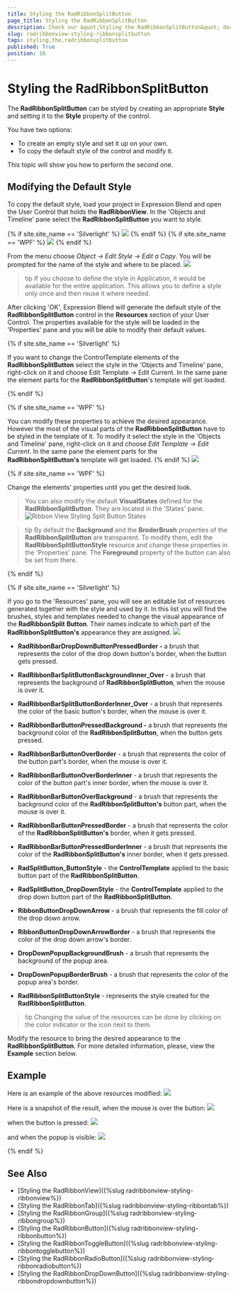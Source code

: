 ```yaml
---
title: Styling the RadRibbonSplitButton
page_title: Styling the RadRibbonSplitButton
description: Check our &quot;Styling the RadRibbonSplitButton&quot; documentation article for the RadRibbonView WPF control.
slug: radribbonview-styling-ribbonsplitbutton
tags: styling,the,radribbonsplitbutton
published: True
position: 16
---
```


# Styling the RadRibbonSplitButton

The __RadRibbonSplitButton__ can be styled by creating an appropriate __Style__ and setting it to the __Style__ property of the control.			

You have two options:

* To create an empty style and set it up on your own.
* To copy the default style of the control and modify it.

This topic will show you how to perform the second one.

## Modifying the Default Style

To copy the default style, load your project in Expression Blend and open the User Control that holds the __RadRibbonView__. In the 'Objects and Timeline' pane select the __RadRibbonSplitButton__ you want to style.				

{% if site.site_name == 'Silverlight' %}
![](images/RibbonView_Styling_SplitButton_Locate.png)
{% endif %}
{% if site.site_name == 'WPF' %}
![](images/RibbonView_Styling_SplitButton_LocateWPF.png)
{% endif %}

From the menu choose *Object -> Edit Style -> Edit a Copy*. You will be prompted for the name of the style and where to be placed.
![](images/RibbonView_Styling_SplitButton_CreateStyle.png)

>tip If you choose to define the style in Application, it would be available for the entire application. This allows you to define a style only once and then reuse it where needed.

After clicking 'OK', Expression Blend will generate the default style of the __RadRibbonSplitButton__ control in the __Resources__ section of your User Control. The properties available for the style will be loaded in the 'Properties' pane and you will be able to modify their default values.

{% if site.site_name == 'Silverlight' %}

If you want to change the ControlTemplate elements of the __RadRibbonSplitButton__ select the style in the 'Objects and Timeline' pane, right-click on it and choose Edit Template -> Edit Current. In the same pane the element parts for the __RadRibbonSplitButton__'s template will get loaded.

{% endif %}

{% if site.site_name == 'WPF' %}

You can modify these properties to achieve the desired appearance. However the most of the visual parts of the __RadRibbonSplitButton__ have to be styled in the template of it. To modify it select the style in the 'Objects and Timeline' pane, right-click on it and choose *Edit Template -> Edit Current*. In the same pane the element parts for the __RadRibbonSplitButton's__ template will get loaded.
{% endif %}
![](images/RibbonView_Styling_SplitButton_ControlTemplate.png)

{% if site.site_name == 'WPF' %}

Change the elements' properties until you get the desired look.

>You can also modify the default __VisualStates__ defined for the __RadRibbonSplitButton__. They are located in the 'States' pane.
>![Ribbon View Styling Split Button States](images/RibbonView_Styling_SplitButton_States.png)

>tip By default the __Background__ and the __BroderBrush__ properties of the __RadRibbonSplitButton__ are transparent. To modify them, edit the __RadRibbonSplitButtonStyle__ resource and change these properties in the 'Properties' pane. The __Foreground__ property of the button can also be set from there.

{% endif %}

{% if site.site_name == 'Silverlight' %}

If you go to the 'Resources' pane, you will see an editable list of resources generated together with the style and used by it. In this list you will find the brushes, styles and templates needed to change the visual appearance of the __RadRibbonSplit__ __Button__. Their names indicate to which part of the __RadRibbonSplitButton's__ appearance they are assigned.
![](images/RibbonView_Styling_SplitButton_Resources.png)

* __RadRibbonBarDropDownButtonPressedBorder -__ a brush that represents the color of the drop down button's border, when the button gets pressed.

* __RadRibbonBarSplitButtonBackgroundInner_Over__ - a brush that represents the background of __RadRibbonSplitButton__, when the mouse is over it.              

* __RadRibbonBarSplitButtonBorderInner_Over__ - a brush that represents the color of the basic button's border, when the mouse is over it.

* __RadRibbonBarButtonPressedBackground -__ a brush that represents the background color of the __RadRibbonSplitButton__, when the button gets pressed.

* __RadRibbonBarButtonOverBorder__ - a brush that represents the color of the button part's border, when the mouse is over it.

* __RadRibbonBarButtonOverBorderInner__ - a brush that represents the color of the button part's inner border, when the mouse is over it.

* __RadRibbonBarButtonOverBackground__ - a brush that represents the background color of the __RadRibbonSplitButton's__ button part, when the mouse is over it.              

* __RadRibbonBarButtonPressedBorder__ - a brush that represents the color of the __RadRibbonSplitButton's__ border, when it gets pressed.              

* __RadRibbonBarButtonPressedBorderInner__ - a brush that represents the color of the __RadRibbonSplitButton's__ inner border, when it gets pressed.              

* __RadSplitButton_ButtonStyle__ - the __ControlTemplate__ applied to the basic button part of the __RadRibbonSplitButton__.              

* __RadSplitButton_DropDownStyle__ - the __ControlTemplate__ applied to the drop down button part of the __RadRibbonSplitButton__.              

* __RibbonButtonDropDownArrow__ - a brush that represents the fill color of the drop down arrow.              

* __RibbonButtonDropDownArrowBorder__ - a brush that represents the color of the drop down arrow's border.              

* __DropDownPopupBackgroundBrush__ - a brush that represents the background of the popup area.              

* __DropDownPopupBorderBrush__ - a brush that represents the color of the popup area's border.              

* __RadRibbonSplitButtonStyle__ - represents the style created for the __RadRibbonSplitButton__.              

>tip Changing the value of the resources can be done by clicking on the color indicator or the icon next to them.            

Modify the resource to bring the desired appearance to the __RadRibbonSplitButton__. For more detailed information, please, view the __Example__ section below.

## Example

Here is an example of the above resources modified:
![](images/RibbonView_Styling_SplitButton_ResourcesModified.png)

Here is a snapshot of the result, when the mouse is over the button:
![](images/RibbonView_Styling_SplitButton_ExampleMouseOver.png)

when the button is pressed:
![](images/RibbonView_Styling_SplitButton_ExamplePressed.png)

and when the popup is visible:
![](images/RibbonView_Styling_SplitButton_Example.png)

{% endif %}          

## See Also
 * [Styling the RadRibbonView]({%slug radribbonview-styling-ribbonview%})
 * [Styling the RadRibbonTab]({%slug radribbonview-styling-ribbontab%})
 * [Styling the RadRibbonGroup]({%slug radribbonview-styling-ribbongroup%})
 * [Styling the RadRibbonButton]({%slug radribbonview-styling-ribbonbutton%})
 * [Styling the RadRibbonToggleButton]({%slug radribbonview-styling-ribbontogglebutton%})
 * [Styling the RadRibbonRadioButton]({%slug radribbonview-styling-ribbonradiobutton%})
 * [Styling the RadRibbonDropDownButton]({%slug radribbonview-styling-ribbondropdownbutton%})
